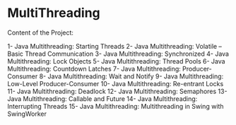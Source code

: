 # MultiThreading

Content of the Project:

1- Java Multithreading: Starting Threads
2- Java Multithreading: Volatile – Basic Thread Communication
3- Java Multithreading: Synchronized
4- Java Multithreading: Lock Objects
5- Java Multithreading: Thread Pools
6- Java Multithreading: Countdown Latches
7- Java Multithreading: Producer-Consumer
8- Java Multithreading: Wait and Notify
9- Java Multithreading: Low-Level Producer-Consumer
10- Java Multithreading: Re-entrant Locks
11- Java Multithreading: Deadlock
12- Java Multithreading: Semaphores
13- Java Multithreading: Callable and Future
14- Java Multithreading: Interrupting Threads
15- Java Multithreading: Multithreading in Swing with SwingWorker
